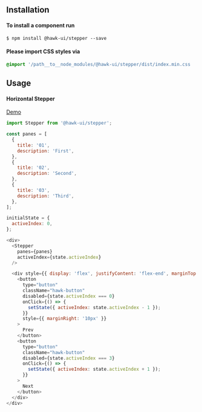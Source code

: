 ## Installation


#### To install a component run
`$ npm install @hawk-ui/stepper --save`


#### Please import CSS styles via
```scss noeditor
@import '/path__to__node_modules/@hawk-ui/stepper/dist/index.min.css
```


## Usage


#### Horizontal Stepper
[Demo](https://hawk.oncrypt.co/#!/Stepper/1)
```js static
import Stepper from '@hawk-ui/stepper';
```
```js
const panes = [
  {
    title: '01',
    description: 'First',
  },
  {
    title: '02',
    description: 'Second',
  },
  {
    title: '03',
    description: 'Third',
  },
];

initialState = {
  activeIndex: 0,
};

<div>
  <Stepper
    panes={panes}
    activeIndex={state.activeIndex}
  />

  <div style={{ display: 'flex', justifyContent: 'flex-end', marginTop: '30px' }}>
    <button
      type="button"
      className="hawk-button"
      disabled={state.activeIndex === 0}
      onClick={() => {
        setState({ activeIndex: state.activeIndex - 1 });
      }}
      style={{ marginRight: '10px' }}
    >
      Prev
    </button>
    <button
      type="button"
      className="hawk-button"
      disabled={state.activeIndex === 3}
      onClick={() => {
        setState({ activeIndex: state.activeIndex + 1 });
      }}
    >
      Next
    </button>
  </div>
</div>
```
